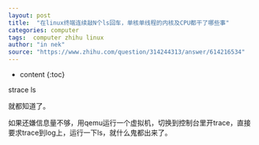 ```yaml
---
layout: post
title:  "在linux终端连续敲N个ls回车，单核单线程的内核及CPU都干了哪些事"
categories: computer
tags:  computer zhihu linux
author: "in nek"
source: "https://www.zhihu.com/question/314244313/answer/614216534"
---
```


* content
{:toc}


strace ls

就都知道了。

如果还嫌信息量不够，用qemu运行一个虚拟机，切换到控制台里开trace，直接要求trace到log上，运行一下ls，就什么鬼都出来了。


